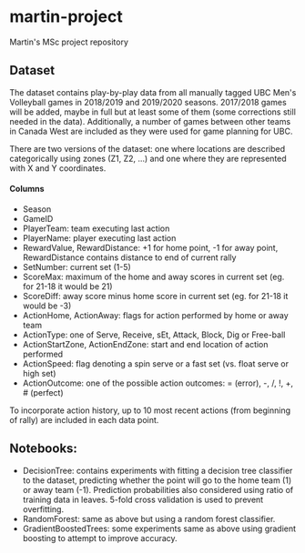 # martin-project
Martin's MSc project repository

## Dataset
The dataset contains play-by-play data from all manually tagged UBC Men's Volleyball games in 2018/2019 and 2019/2020 seasons. 2017/2018 games will be added, maybe in full but at least some of them (some corrections still needed in the data). Additionally, a number of games between other teams in Canada West are included as they were used for game planning for UBC.

There are two versions of the dataset: one where locations are described categorically using zones (Z1, Z2, ...) and one where they are represented with X and Y coordinates.

#### Columns
- Season
- GameID
- PlayerTeam: team executing last action
- PlayerName: player executing last action
- RewardValue, RewardDistance: +1 for home point, -1 for away point, RewardDistance contains distance to end of current rally
- SetNumber: current set (1-5)
- ScoreMax: maximum of the home and away scores in current set (eg. for 21-18 it would be 21)
- ScoreDiff: away score minus home score in current set (eg. for 21-18 it would be -3)
- ActionHome, ActionAway: flags for action performed by home or away team
- ActionType: one of Serve, Receive, sEt, Attack, Block, Dig or Free-ball
- ActionStartZone, ActionEndZone: start and end location of action performed
- ActionSpeed: flag denoting a spin serve or a fast set (vs. float serve or high set)
- ActionOutcome: one of the possible action outcomes: = (error), -, /, !, +, # (perfect)

To incorporate action history, up to 10 most recent actions (from beginning of rally) are included in each data point.

## Notebooks:
- DecisionTree: contains experiments with fitting a decision tree classifier to the dataset, predicting whether the point will go to the home team (1) or away team (-1). Prediction probabilities also considered using ratio of training data in leaves. 5-fold cross validation is used to prevent overfitting.
- RandomForest: same as above but using a random forest classifier.
- GradientBoostedTrees: some experiments same as above using gradient boosting to attempt to improve accuracy.
